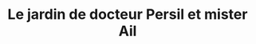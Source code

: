 ---
title: "Le jardin de docteur Persil et mister Ail"
url: /champdieu/le-jardin-de-docteur-persil-et-mister-ail/
shop: Hofladen
---